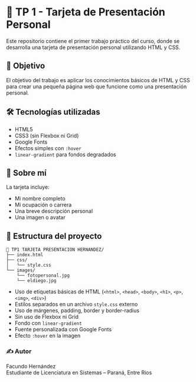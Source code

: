 # 🧾 TP 1 - Tarjeta de Presentación Personal

Este repositorio contiene el primer trabajo práctico del curso, donde se desarrolla una tarjeta de presentación personal utilizando HTML y CSS.

## 📌 Objetivo

El objetivo del trabajo es aplicar los conocimientos básicos de HTML y CSS para crear una pequeña página web que funcione como una presentación personal.

## 🛠 Tecnologías utilizadas

- HTML5
- CSS3 (sin Flexbox ni Grid)
- Google Fonts
- Efectos simples con `:hover`
- `linear-gradient` para fondos degradados

## 🧑 Sobre mí

La tarjeta incluye:
- Mi nombre completo
- Mi ocupación o carrera
- Una breve descripción personal
- Una imagen o avatar

## 📂 Estructura del proyecto
```
📁 TP1 TARJETA PRESENTACION HERNANDEZ/
├── index.html
├── css/
│   └── style.css
└── images/
    └── fotopersonal.jpg
    └── eldiego.jpg
```

- Uso de etiquetas básicas de HTML (`<html>`, `<head>`, `<body>`, `<h1>`, `<p>`, `<img>`, `<div>`)
- Estilos separados en un archivo `style.css` externo
- Uso de márgenes, padding, border y border-radius
- Sin uso de Flexbox ni Grid
- Fondo con `linear-gradient`
- Fuente personalizada con Google Fonts
- Efecto `:hover` en la imagen

### ✍️ Autor

Facundo Hernández  
Estudiante de Licenciatura en Sistemas – Paraná, Entre Ríos
